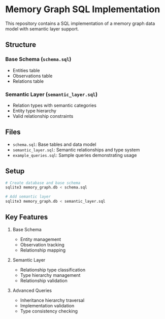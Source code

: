 # Memory Graph SQL Implementation

This repository contains a SQL implementation of a memory graph data model with semantic layer support.

## Structure

### Base Schema (`schema.sql`)
- Entities table
- Observations table
- Relations table

### Semantic Layer (`semantic_layer.sql`)
- Relation types with semantic categories
- Entity type hierarchy
- Valid relationship constraints

## Files
- `schema.sql`: Base tables and data model
- `semantic_layer.sql`: Semantic relationships and type system
- `example_queries.sql`: Sample queries demonstrating usage

## Setup

```bash
# Create database and base schema
sqlite3 memory_graph.db < schema.sql

# Add semantic layer
sqlite3 memory_graph.db < semantic_layer.sql
```

## Key Features

1. Base Schema
   - Entity management
   - Observation tracking
   - Relationship mapping

2. Semantic Layer
   - Relationship type classification
   - Type hierarchy management
   - Relationship validation

3. Advanced Queries
   - Inheritance hierarchy traversal
   - Implementation validation
   - Type consistency checking